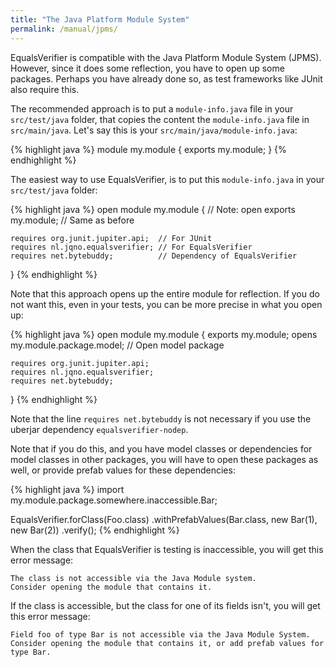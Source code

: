 ```yaml
---
title: "The Java Platform Module System"
permalink: /manual/jpms/
---
```

EqualsVerifier is compatible with the Java Platform Module System (JPMS). However, since it does some reflection, you have to open up some packages. Perhaps you have already done so, as test frameworks like JUnit also require this.

The recommended approach is to put a `module-info.java` file in your `src/test/java` folder, that copies the content the `module-info.java` file in `src/main/java`. Let's say this is your `src/main/java/module-info.java`:

{% highlight java %}
module my.module {
    exports my.module;
}
{% endhighlight %}

The easiest way to use EqualsVerifier, is to put this `module-info.java` in your `src/test/java` folder:

{% highlight java %}
open module my.module {              // Note: open
    exports my.module;               // Same as before

    requires org.junit.jupiter.api;  // For JUnit
    requires nl.jqno.equalsverifier; // For EqualsVerifier
    requires net.bytebuddy;          // Dependency of EqualsVerifier
}
{% endhighlight %}

Note that this approach opens up the entire module for reflection. If you do not want this, even in your tests, you can be more precise in what you open up:

{% highlight java %}
open module my.module {
    exports my.module;
    opens my.module.package.model;   // Open model package

    requires org.junit.jupiter.api;
    requires nl.jqno.equalsverifier;
    requires net.bytebuddy;
}
{% endhighlight %}

Note that the line `requires net.bytebuddy` is not necessary if you use the uberjar dependency `equalsverifier-nodep`.

Note that if you do this, and you have model classes or dependencies for model classes in other packages, you will have to open these packages as well, or provide prefab values for these dependencies:

{% highlight java %}
import my.module.package.somewhere.inaccessible.Bar;

EqualsVerifier.forClass(Foo.class)
    .withPrefabValues(Bar.class, new Bar(1), new Bar(2))
    .verify();
{% endhighlight %}

When the class that EqualsVerifier is testing is inaccessible, you will get this error message:

    The class is not accessible via the Java Module system.
    Consider opening the module that contains it.

If the class is accessible, but the class for one of its fields isn't, you will get this error message:

    Field foo of type Bar is not accessible via the Java Module System.
    Consider opening the module that contains it, or add prefab values for type Bar.

